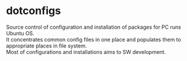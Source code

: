 # dotconfigs
Source control of configuration and installation of packages for PC runs Ubuntu OS. \
It concentrates common config files in one place and populates them to appropriate places in file system. \
Most of configurations and installations aims to SW development.
